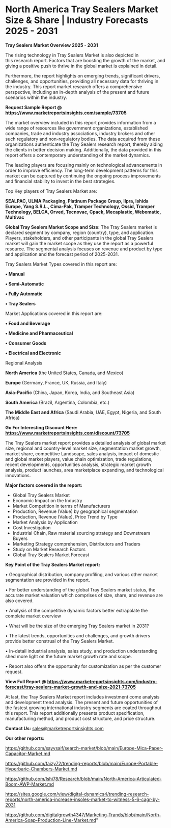 # North America Tray Sealers Market Size & Share | Industry Forecasts 2025 - 2031

<Strong> Tray Sealers Market Overview 2025 - 2031</strong>

The rising technology in Tray Sealers Market is also depicted in this research report. Factors that are boosting the growth of the market, and giving a positive push to thrive in the global market is explained in detail.

Furthermore, the report highlights on emerging trends, significant drivers, challenges, and opportunities, providing all necessary data for thriving in the industry. This report market research offers a comprehensive perspective, including an in-depth analysis of the present and future scenarios within the industry.

<strong>Request Sample Report @ <a href=https://www.marketreportsinsights.com/sample/73705>https://www.marketreportsinsights.com/sample/73705</a></strong>

The market overview included in this report provides information from a wide range of resources like government organizations, established companies, trade and industry associations, industry brokers and other such regulatory and non-regulatory bodies. The data acquired from these organizations authenticate the Tray Sealers research report, thereby aiding the clients in better decision making. Additionally, the data provided in this report offers a contemporary understanding of the market dynamics.

The leading players are focusing mainly on technological advancements in order to improve efficiency. The long-term development patterns for this market can be captured by continuing the ongoing process improvements and financial stability to invest in the best strategies.

Top Key players of Tray Sealers Market are:

<strong>SEALPAC, ULMA Packaging, Platinum Package Group, Ilpra, Ishida Europe, Yang S.R.L., Cima-Pak, Tramper Technology, Ossid, Tramper Technology, BELCA, Orved, Tecnovac, Cpack, Mecaplastic, Webomatic, Multivac</strong>

<strong><b>Global Tray Sealers Market Scope and Size:</b></strong>
The Tray Sealers market is declared segment by company, region (country), type, and application. Players, stakeholders, and other participants in the global Tray Sealers market will gain the market scope as they use the report as a powerful resource. The segmental analysis focuses on revenue and product by type and application and the forecast period of 2025-2031.

Tray Sealers Market Types covered in this report are:

<strong>• Manual

• Semi-Automatic

• Fully Automatic

• Tray Sealers</strong>

Market Applications covered in this report are:

<strong>• Food and Beverage

• Medicine and Pharmaceutical

• Consumer Goods

• Electrical and Electronic</strong> 

Regional Analysis

<strong>North America</strong> (the United States, Canada, and Mexico)

<strong>Europe</strong> (Germany, France, UK, Russia, and Italy)

<strong>Asia-Pacific</strong> (China, Japan, Korea, India, and Southeast Asia)

<strong>South America</strong> (Brazil, Argentina, Colombia, etc.)

<strong>The Middle East and Africa</strong> (Saudi Arabia, UAE, Egypt, Nigeria, and South Africa)

<strong>Go For Interesting Discount Here: <a href=https://www.marketreportsinsights.com/discount/73705>https://www.marketreportsinsights.com/discount/73705</a></strong>

The Tray Sealers market report provides a detailed analysis of global market size, regional and country-level market size, segmentation market growth, market share, competitive Landscape, sales analysis, impact of domestic and global market players, value chain optimization, trade regulations, recent developments, opportunities analysis, strategic market growth analysis, product launches, area marketplace expanding, and technological innovations.

<strong><b>Major factors covered in the report:</b></strong>
<ul>
  <li>Global Tray Sealers Market </li>
  <li>Economic Impact on the Industry</li>
  <li>Market Competition in terms of Manufacturers</li>
  <li>Production, Revenue (Value) by geographical segmentation</li>
  <li>Production, Revenue (Value), Price Trend by Type</li>
  <li>Market Analysis by Application</li>
  <li>Cost Investigation</li>
  <li>Industrial Chain, Raw material sourcing strategy and Downstream Buyers</li>
  <li>Marketing Strategy comprehension, Distributors and Traders</li>
  <li>Study on Market Research Factors</li>
  <li>Global Tray Sealers Market Forecast</li>
</ul>

<strong><b>Key Point of the Tray Sealers Market report:</b></strong>

• Geographical distribution, company profiling, and various other market segmentation are provided in the report.

• For better understanding of the global Tray Sealers market status, the accurate market valuation which comprises of size, share, and revenue are also covered.

• Analysis of the competitive dynamic factors better extrapolate the complete market overview

• What will be the size of the emerging Tray Sealers market in 2031?

• The latest trends, opportunities and challenges, and growth drivers provide better construal of the Tray Sealers Market.

• In-detail industrial analysis, sales study, and production understanding shed more light on the future market growth rate and scope.

• Report also offers the opportunity for customization as per the customer request.

<strong><b>View Full Report @ <a href=https://www.marketreportsinsights.com/industry-forecast/tray-sealers-market-growth-and-size-2021-73705>https://www.marketreportsinsights.com/industry-forecast/tray-sealers-market-growth-and-size-2021-73705</a></b></strong>


At last, the Tray Sealers Market report includes investment come analysis and development trend analysis. The present and future opportunities of the fastest growing international industry segments are coated throughout this report. This report additionally presents product specification, manufacturing method, and product cost structure, and price structure.

<strong>Contact Us:</strong>
sales@marketreportsinsights.com

<strong>Our other reports:</strong>

<a href=https://github.com/sayysaif/search-market/blob/main/Europe-Mica-Paper-Capacitor-Market.md>https://github.com/sayysaif/search-market/blob/main/Europe-Mica-Paper-Capacitor-Market.md</a>

<a href=https://github.com/faizy72/trending-reports/blob/main/Europe-Portable-Hyperbaric-Chambers-Market.md>https://github.com/faizy72/trending-reports/blob/main/Europe-Portable-Hyperbaric-Chambers-Market.md</a>

<a href=https://github.com/Ishi78/Research/blob/main/North-America-Articulated-Boom-AWP-Market.md>https://github.com/Ishi78/Research/blob/main/North-America-Articulated-Boom-AWP-Market.md</a>

<a href=https://sites.google.com/view/digital-dynamics4/trending-research-reports/north-america-increase-insoles-market-to-witness-5-6-cagr-by-2031>https://sites.google.com/view/digital-dynamics4/trending-research-reports/north-america-increase-insoles-market-to-witness-5-6-cagr-by-2031</a>

<a href=https://github.com/digitalgrowth4347/Marketing-Trands/blob/main/North-America-Soap-Production-Line-Market.md>https://github.com/digitalgrowth4347/Marketing-Trands/blob/main/North-America-Soap-Production-Line-Market.md</a>"
